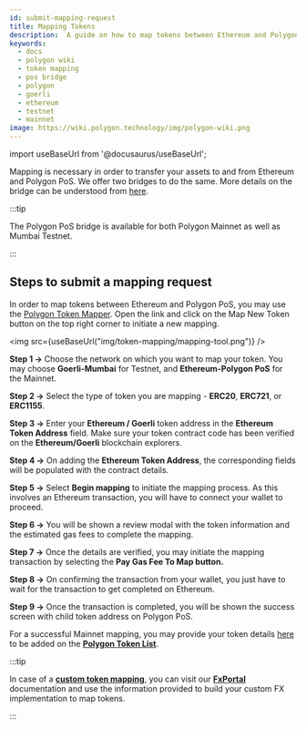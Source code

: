 ```yaml
---
id: submit-mapping-request
title: Mapping Tokens
description:  A guide on how to map tokens between Ethereum and Polygon Chains using the PoS Bridge
keywords:
  - docs
  - polygon wiki
  - token mapping
  - pos bridge
  - polygon
  - goerli
  - ethereum
  - testnet
  - mainnet
image: https://wiki.polygon.technology/img/polygon-wiki.png
---
```


import useBaseUrl from '@docusaurus/useBaseUrl';

Mapping is necessary in order to transfer your assets to and from Ethereum and Polygon PoS. We offer two bridges to do the same. More details on the bridge can be understood from [here](/develop/ethereum-polygon/getting-started.md).

:::tip

The Polygon PoS bridge is available for both Polygon Mainnet as well as Mumbai Testnet.

:::

## Steps to submit a mapping request


In order to map tokens between Ethereum and Polygon PoS, you may use the [Polygon Token Mapper](https://mapper.polygon.technology/). Open the link and click on the Map New Token button on the top right corner to initiate a new mapping.

<img src={useBaseUrl("img/token-mapping/mapping-tool.png")} />

**Step 1 &rarr;** Choose the network on which you want to map your token. You may choose **Goerli-Mumbai** for Testnet, and **Ethereum-Polygon PoS** for the Mainnet.

**Step 2 &rarr;** Select the type of token you are mapping - **ERC20**, **ERC721**, or **ERC1155**. 

**Step 3 &rarr;** Enter your **Ethereum / Goerli** token address in the **Ethereum Token Address** field. Make sure your token contract code has been verified on the **Ethereum/Goerli** blockchain explorers. 

**Step 4 &rarr;** On adding the **Ethereum Token Address**, the corresponding fields will be populated with the contract details. 

**Step 5 &rarr;** Select **Begin mapping** to initiate the mapping process. As this involves an Ethereum transaction, you will have to connect your wallet to proceed. 

**Step 6 &rarr;** You will be shown a review modal with the token information and the estimated gas fees to complete the mapping. 

**Step 7 &rarr;** Once the details are verified, you may initiate the mapping transaction by selecting the **Pay Gas Fee To Map button.** 

**Step 8 &rarr;** On confirming the transaction from your wallet, you just have to wait for the transaction to get completed on Ethereum. 

**Step 9 &rarr;** Once the transaction is completed, you will be shown the success screen with child token address on Polygon PoS. 

For a successful Mainnet mapping, you may provide your token details [here](https://github.com/maticnetwork/polygon-token-list/issues/new/choose) to be added on the [**Polygon Token List**](https://api-polygon-tokens.polygon.technology/tokenlists/polygonTokens.tokenlist.json).

:::tip

In case of a [**custom token mapping**](/docs/develop/l1-l2-communication/fx-portal#do-i-need-a-custom-fxtunnel-implementation-), you can visit our [**FxPortal**](/develop/l1-l2-communication/fx-portal.md) documentation and use the information provided to build your custom FX implementation to map tokens. 

:::